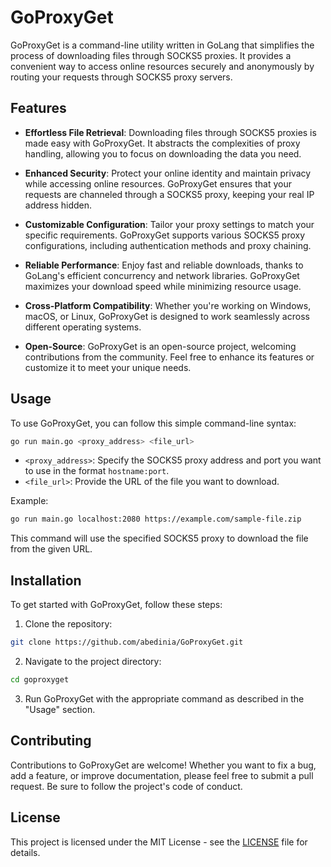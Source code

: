 # GoProxyGet

GoProxyGet is a command-line utility written in GoLang that simplifies the process of downloading files through SOCKS5 proxies. It provides a convenient way to access online resources securely and anonymously by routing your requests through SOCKS5 proxy servers.

## Features

- **Effortless File Retrieval**: Downloading files through SOCKS5 proxies is made easy with GoProxyGet. It abstracts the complexities of proxy handling, allowing you to focus on downloading the data you need.

- **Enhanced Security**: Protect your online identity and maintain privacy while accessing online resources. GoProxyGet ensures that your requests are channeled through a SOCKS5 proxy, keeping your real IP address hidden.

- **Customizable Configuration**: Tailor your proxy settings to match your specific requirements. GoProxyGet supports various SOCKS5 proxy configurations, including authentication methods and proxy chaining.

- **Reliable Performance**: Enjoy fast and reliable downloads, thanks to GoLang's efficient concurrency and network libraries. GoProxyGet maximizes your download speed while minimizing resource usage.

- **Cross-Platform Compatibility**: Whether you're working on Windows, macOS, or Linux, GoProxyGet is designed to work seamlessly across different operating systems.

- **Open-Source**: GoProxyGet is an open-source project, welcoming contributions from the community. Feel free to enhance its features or customize it to meet your unique needs.

## Usage

To use GoProxyGet, you can follow this simple command-line syntax:

```bash
go run main.go <proxy_address> <file_url>
```

- `<proxy_address>`: Specify the SOCKS5 proxy address and port you want to use in the format `hostname:port`.
- `<file_url>`: Provide the URL of the file you want to download.

Example:

```bash
go run main.go localhost:2080 https://example.com/sample-file.zip
```

This command will use the specified SOCKS5 proxy to download the file from the given URL.

## Installation

To get started with GoProxyGet, follow these steps:

1. Clone the repository:

```bash
git clone https://github.com/abedinia/GoProxyGet.git
```

2. Navigate to the project directory:

```bash
cd goproxyget
```

3. Run GoProxyGet with the appropriate command as described in the "Usage" section.

## Contributing

Contributions to GoProxyGet are welcome! Whether you want to fix a bug, add a feature, or improve documentation, please feel free to submit a pull request. Be sure to follow the project's code of conduct.

## License

This project is licensed under the MIT License - see the [LICENSE](LICENSE) file for details.
